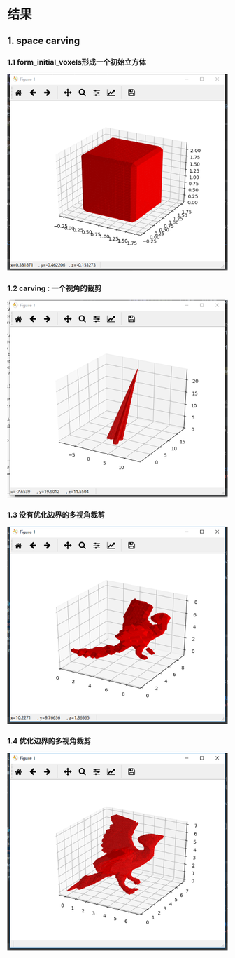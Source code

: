 # 结果

## 1. space carving 

### 1.1 form_initial_voxels形成一个初始立方体

![a](/images/ps3/space_c_a.png)

### 1.2 carving : 一个视角的裁剪

![b](/images/ps3/space_c_b.png)


### 1.3 没有优化边界的多视角裁剪

![c](/images/ps3/space_c_c.png)

### 1.4 优化边界的多视角裁剪

![d](/images/ps3/space_c_d.png)